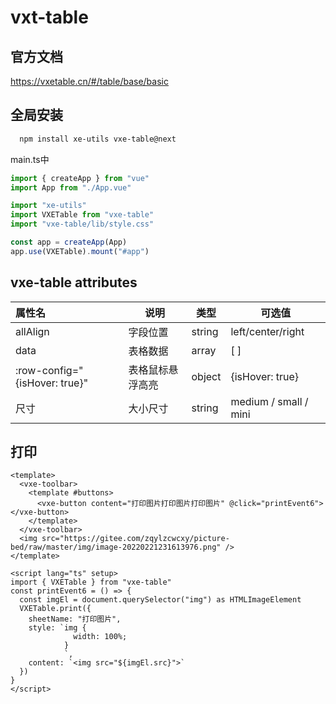 # vxt-table

## 官方文档

https://vxetable.cn/#/table/base/basic

## 全局安装

```bash
  npm install xe-utils vxe-table@next
```

main.ts中

```typescript
import { createApp } from "vue"
import App from "./App.vue"

import "xe-utils"
import VXETable from "vxe-table"
import "vxe-table/lib/style.css"

const app = createApp(App)
app.use(VXETable).mount("#app")
```

## vxe-table attributes

| 属性名                        | 说明             | 类型   | 可选值                |
| :---------------------------- | ---------------- | ------ | --------------------- |
| allAlign                      | 字段位置         | string | left/center/right     |
| data                          | 表格数据         | array  | [ ]                   |
| :row-config="{isHover: true}" | 表格鼠标悬浮高亮 | object | {isHover: true}       |
| 尺寸                          | 大小尺寸         | string | medium / small / mini |

## 打印

```vue
<template>
  <vxe-toolbar>
    <template #buttons>
      <vxe-button content="打印图片打印图片打印图片" @click="printEvent6"></vxe-button>
    </template>
  </vxe-toolbar>
  <img src="https://gitee.com/zqylzcwcxy/picture-bed/raw/master/img/image-20220221231613976.png" />
</template>

<script lang="ts" setup>
import { VXETable } from "vxe-table"
const printEvent6 = () => {
  const imgEl = document.querySelector("img") as HTMLImageElement
  VXETable.print({
    sheetName: "打印图片",
    style: `img {
              width: 100%;
            }
            `,
    content: `<img src="${imgEl.src}">`
  })
}
</script>
```

